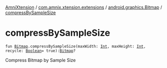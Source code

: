 [AmniXtension](../../index.md) / [com.amnix.xtension.extensions](../index.md) / [android.graphics.Bitmap](index.md) / [compressBySampleSize](./compress-by-sample-size.md)

# compressBySampleSize

`fun `[`Bitmap`](https://developer.android.com/reference/android/graphics/Bitmap.html)`.compressBySampleSize(maxWidth: `[`Int`](https://kotlinlang.org/api/latest/jvm/stdlib/kotlin/-int/index.html)`, maxHeight: `[`Int`](https://kotlinlang.org/api/latest/jvm/stdlib/kotlin/-int/index.html)`, recycle: `[`Boolean`](https://kotlinlang.org/api/latest/jvm/stdlib/kotlin/-boolean/index.html)` = true): `[`Bitmap`](https://developer.android.com/reference/android/graphics/Bitmap.html)`?`

Compress Bitmap by Sample Size

